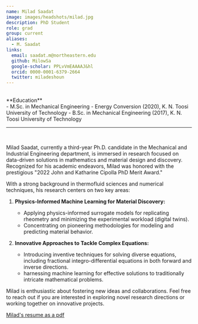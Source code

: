 ```yaml
---
name: Milad Saadat
image: images/headshots/milad.jpg
description: PhD Student
role: grad
group: current
aliases:
  - M. Saadat
links:
  email: saadat.m@northeastern.edu
  github: MilowSa
  google-scholar: PPLvVmEAAAAJ&hl
  orcid: 0000-0001-6379-2664
  twitter: miladeshoun
---
```


<br>
**Education**
<br>
- M.Sc. in Mechanical Engineering - Energy Conversion (2020), K. N. Toosi University of Technology
- B.Sc. in Mechanical Engineering (2017), K. N. Toosi University of Technology
<br>
<hr>
<br>

Milad Saadat, currently a third-year Ph.D. candidate in the Mechanical and Industrial Engineering department, is immersed in research focused on data-driven solutions in mathematics and material design and discovery. Recognized for his academic endeavors, Milad was honored with the prestigious "2022 John and Katharine Cipolla PhD Merit Award."

With a strong background in thermofluid sciences and numerical techniques, his research centers on two key areas:

1. **Physics-Informed Machine Learning for Material Discovery:**
   * Applying physics-informed surrogate models for replicating rheometry and minimizing the experimental workload (digital twins).
   * Concentrating on pioneering methodologies for modeling and predicting material behavior.

2. **Innovative Approaches to Tackle Complex Equations:**
   * Introducing inventive techniques for solving diverse equations, including fractional integro-differential equations in both forward and inverse directions.
   * harnessing machine learning for effective solutions to traditionally intricate mathematical problems.

Milad is enthusiastic about fostering new ideas and collaborations. Feel free to reach out if you are interested in exploring novel research directions or working together on innovative projects.


[Milad's resume as a pdf](https://procf.github.io/pdfs/MiladSaadat_Resume.pdf)
